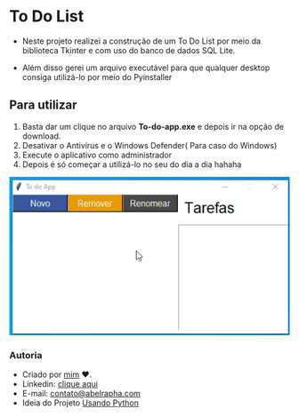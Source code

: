 # To Do List
* Neste projeto realizei a construção de um To Do List por meio da biblioteca Tkinter e com uso do banco de dados SQL Lite.  

* Além disso gerei um arquivo executável para que qualquer desktop consiga utilizá-lo por meio do Pyinstaller 

## Para utilizar
1. Basta dar um clique no arquivo __To-do-app.exe__ e depois ir na opção de download.
3. Desativar o Antivírus e o Windows Defender( Para caso do Windows)
4. Execute o aplicativo como administrador
5.  Depois é só começar a utilizá-lo no seu do dia a dia hahaha

![Gif To do App](Gif%20To%20do%20App.gif)   
### Autoria
* Criado por [mim](github.com/AbelRapha) ♥.
* Linkedin: [clique aqui](https://www.linkedin.com/in/abel-rapha-280a0a216/)   
* E-mail: contato@abelrapha.com
* Ideia do Projeto [Usando Python](https://www.youtube.com/playlist?list=PLGFzROSPU9oUtGrgoQsDdjngxfjF2A4OE)